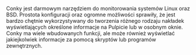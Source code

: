 Conky jest darmowym narzędziem do monitorowania systemów Linux oraz BSD. Prostota konfiguracji oraz ogromne możliwości sprawiły, że jest bardzo chętnie wykorzystywany do tworzenia różnego rodzaju nakładek wyświetlających określone informacje na Pulpicie lub w osobnym oknie. Conky ma wiele wbudowanych funkcji, ale może również wyświetlać jakiejkolwiek informacje za pomocą skryptów lub programów zewnętrznych.
